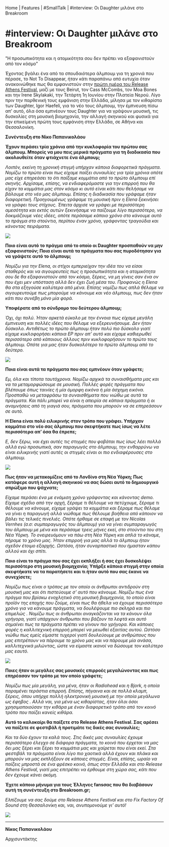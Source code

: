 Home    |    Features    |    #SmallTalk    |    #interview: Οι Daughter μιλάνε στο Breakroom

# #interview: Οι Daughter μιλάνε στο Breakroom



"Η προσωπικότητα και η ατομικότητα σου δεν πρέπει να εξαφανιστούν από τον κόσμο"

Έχοντας βγάλει ένα από τα σπουδαιότερα άλμπουμ για τη χρονιά που πέρασε, το Not To Disappear, ήταν κάτι παραπάνω από ευτυχία όταν ανακοινώθηκε πως θα εμφανιστούν στην [πρώτη ημέρα του Release Athens Festival](http://web.archive.org/web/20200815024659/http://releaseathens.gr/tickets/), μαζί με τους Beirut, τον Cass McCombs, τον Moa Bones και την Irene Skylakaki, την Τετάρτη 1η Ιουνίου στην Πλατεία Νερού. Λίγο πριν την παρθενική τους εμφάνιση στην Ελλάδα, μίλησα με τον κιθαρίστα των Daughter, Igor Haefeli, για το νέο τους άλμπουμ, την έμπνευση πίσω απ' αυτό, όλα όσα εμπνέουν τους Daughter για να γράψουν μουσική, τις δυσκολίες στη μουσική βιομηχανία, την αλλαγή σκηνικού και φυσικά για την επικείμενη πρώτη τους εμφάνιση στην Ελλάδα, σε Αθήνα και Θεσσαλονίκη. 

**Συνέντευξη στο Νίκο Παπανικολάου**

**Έχουν περάσει τρία χρόνια από την κυκλοφορία του πρώτου σας άλμπουμ. Μπορείς να μου πεις μερικά πράγματα για τη διαδικασία που ακολουθείτε όταν φτιάχνετε ένα άλμπουμ;**

*Λοιπόν, εκείνη τη χρονική στιγμή υπήρχαν κάποια διαφορετικά πράγματα. Νομίζω το πρώτο είναι πως είχαμε παίξει συναυλίες για τρία χρόνια οπότε μας είχε επηρεάσει το ότι παίξαμε κομμάτια από το πρώτο άλμπουμ επί σκηνής. Αρχίσαμε, επίσης, να ενδιαφερόμαστε για την επιρροή που θα είχαν τα κομμάτια μας στον κόσμο κι αυτό είναι κάτι που θελήσαμε να βάλουμε στο νέο μας άλμπουμ. Επίσης η διαδικασία που γράφαμε ήταν διαφορετική. Προηγουμένως γράφαμε τη μουσική πριν η Elena ξεκινήσει να γράφει τους στίχους. Έπειτα άρχισε να γράφει με περισσότερη αμεσότητα και εκτός αυτών ξεκινήσαμε να παίζουμε λίγο περισσότερο, να δοκιμάζουμε νέες ιδέες, οπότε περάσαμε κάποιο χρόνο στο κάνουμε αυτό το πράγμα στο στούντιο, περίπου έναν χρόνο, γράφοντας τραγούδια και κάνοντας πειράματα.*

[<img src="https://i.ytimg.com/vi/63xjiLDRWBI/maxresdefault.jpg">](https://www.youtube.com/watch?v=63xjiLDRWBI)

**Ποιο είναι αυτό το πράγμα από το οποίο οι Daughter προσπαθούν να μην εξαφανιστούν; Ποια είναι αυτά τα πράγματα που σας πυροδότησαν για να γράψετε αυτό το άλμπουμ;**

*Νομίζω για την Elena, οι στίχοι εμπεριείχαν την ιδέα του να είσαι σταθερός και να σιγουρευτείς πως η προσωπικότητα και η ατομικότητα σου δε θα εξαφανιστούν από τον κόσμο, ξέρεις, να μη γίνεις σαν ένα ον που έχει μεν υπόσταση αλλά δεν έχει ζωή μέσα του. Προφανώς η Elena θα στα εξηγούσε καλύτερα από μένα. Επίσης νομίζω πως απλά θέλαμε να σιγουρευτούμε πως μπορούμε να κάνουμε και νέο άλμπουμ, πως δεν ήταν κάτι που συνέβη μόνο μία φορά.*

**Υποφέρατε από το σύνδρομο του δεύτερου άλμπουμ;**

*Όχι, όχι πολύ. Ήταν αρκετά εύκολο με την έννοια πως είχαμε μεγάλη έμπνευση και πολλές ιδέες που θέλαμε να εξερευνήσουμε. Δεν ήταν δύσκολο. Αντιθέτως το πρώτο άλμπουμ ήταν πολύ πιο δύσκολο γιατί είχαμε κυκλοφορήσει κάποια EP πριν απ’ αυτό και είχαμε καθιερωθεί περισσότερο από κάποιους άλλους πριν κυκλοφορήσουν το πρώτο τους άλμπουμ. Οπότε για μας ήταν δυσκολότερο το πρώτο άλμπουμ από το δεύτερο.*

[<img src="https://i.ytimg.com/vi/2QT5eGHCJdE/maxresdefault.jpg">](https://www.youtube.com/watch?v=2QT5eGHCJdE)

**Ποια είναι αυτά τα πράγματα που σας εμπνέουν όταν γράφετε;**

*Εμ, όλα και τίποτα ταυτόχρονα. Νομίζω αρχικά τα συναισθήματα μας και να τα μεταμορφώσουμε σε μουσική. Πολλές φορές πράγματα που βλέπουμε όπως ταινίες ή μία όμορφη εικόνα ή μία άσχημη εικόνα. Προσπαθώ να μεταφράσω τα συναισθήματα που νιώθω με αυτά τα πράγματα. Και πάλι μπορεί να είναι η απειρία σε κάποια πράγματα ή οι αναμνήσεις από τη γιαγιά σου, πράγματα που μπορούν να σε επηρεάσουν σε αυτό.*

**Η Elena είναι πολύ ειλικρινής στον τρόπο που γράφει. Υπήρχαν κομμάτια στο νέο σας άλμπουμ που σκεφτήκατε πως ίσως να λέτε περισσότερα απ’ όσα θα έπρεπε;**

*Ε, δεν ξέρω, ναι έχει αυτές τις στιγμές που φοβάται πως ίσως λέει πολλά αλλά εγώ προσωπικά, σαν παραγωγός στο άλμπουμ, την ενθαρρύνω να είναι ειλικρινής γιατί αυτές οι στιγμές είναι οι πιο ενδιαφέρουσες στο άλμπουμ.*

[<img src="https://i.ytimg.com/vi/z-fD3PIRSO8/maxresdefault.jpg">](https://www.youtube.com/watch?v=z-fD3PIRSO8)

**Πως ήταν να μετακομίζεις από το Λονδίνο στη Νέα Υόρκη; Πως κατάφερε αυτή η αλλαγή σκηνικού να σας δώσει αυτό το δημιουργικό σπρώξιμο που ψάχνατε;**

*Είχαμε περάσει ένα με ενάμιση χρόνο γράφοντας και κάνοντας demo. Είχαμε σχέδιο από την αρχή, ξέραμε τι θέλουμε να πετύχουμε, ξέραμε τι θέλουμε να κάνουμε, είχαμε γράψει τα κομμάτια και ξέραμε πως θέλαμε να γίνει η παραγωγή αλλά νιώθαμε πως θέλουμε βοήθεια από κάποιον να βάλει τις τελικές πινελιές. Οπότε ήρθαμε σε επαφή με τον Nicolas Vernhes (σ.σ: συμπαραγωγός του άλμπουμ) για να γίνει συμπαραγωγός του άλμπουμ με μένα και περάσαμε τρεις μήνες εκεί, στο στούντιο του στη Νέα Υόρκη. Το ονειρευόμουν να πάω στη Νέα Υόρκη και απλά το κάναμε, πήραμε το χρόνο μας. Ήταν επιρροή για μας αλλά το άλμπουμ ήταν σχεδόν έτοιμο εξαρχής. Ωστόσο, ήταν συναρπαστικό που ήμασταν κάπου αλλού και όχι σπίτι.*

**Ποιο είναι το πράγμα που σας έχει εκπλήξει ή σας έχει δυσκολέψει περισσότερο στη μουσική βιομηχανία; Υπήρξε κάποια στιγμή στην οποία σκεφτήκατε να τα παρατήσετε και τι ήταν αυτό που σας έκανε να συνεχίσετε;**

*Νομίζω πως είναι ο τρόπος με τον οποίο οι άνθρωποι αντιδρούν στη μουσική μας και ότι πιστεύουμε σ’ αυτό που κάνουμε. Νομίζω πως ένα πράγμα που βρίσκω ενοχλητικό στη μουσική βιομηχανία, το οποίο είναι προϊόν της εποχής που ζούμε, είναι πως θα ήθελα να έχουμε περισσότερο χρόνο για να κάνουμε πράγματα, να δουλέψουμε πιο σκληρά και πιο επιμελώς . Νομίζω πως οι άνθρωποι αναγκάζονται να τα κάνουν όλα γρήγορα, γιατί υπάρχουν άνθρωποι που βάζουν τα λεφτά και αυτό σημαίνει πως τα πράγματα πρέπει να γίνουν πιο γρήγορα. Και κάποιες φορές η καλλιτεχνική επιρροή μπορεί να μειωθεί εξαιτίας αυτού. Ωστόσο νιώθω πως εμείς είμαστε τυχεροί γιατί δουλεύουμε με ανθρώπους που μας επιτρέπουν να πάρουμε το χρόνο μας και να πάρουμε μία ανάσα, καλλιτεχνικά μιλώντας, ώστε να είμαστε ικανοί να δώσουμε τον καλύτερο μας εαυτό.*

[<img src="https://i.ytimg.com/vi/uUWrcFpmI5U/sddefault.jpg">](https://www.youtube.com/watch?v=uUWrcFpmI5U)

**Ποιες ήταν οι μεγάλες σας μουσικές επιρροές μεγαλώνοντας και πως επηρέασαν τον τρόπο με τον οποίο γράφετε;**

*Νομίζω πως μία μεγάλη, για μένα, ήταν οι Radiohead και η Bjork, η οποία παραμένει τεράστια επιρροή. Επίσης, πήγαινα και σε πολλά κλαμπ, ξέρεις, όπου υπήρχε πολλή ηλεκτρονική μουσική με την οποία μεγάλωνα ως έφηβος . Αλλά ναι, για μένα ως κιθαρίστας, ήταν όλοι όσοι χρησιμοποιούσαν την κιθάρα με έναν διαφορετικό τρόπο από τον κοινό τρόπο που παίζει κανείς κιθάρα.*

**Αυτό το καλοκαίρι θα παίξετε στο Release Athens Festival. Σας αρέσει να παίζετε σε φεστιβάλ ή προτιμάτε τις δικές σας συναυλίες;**

*Και τα δύο έχουν τα καλά τους. Στις δικές μας συναυλίες έχουμε περισσότερο έλεγχο σε διάφορα πράγματα, το κοινό που έρχεται να μας δει μας ξέρει και ξέρει τα κομμάτια μας και χαίρεται που είναι εκεί. Στα φεστιβάλ τα πράγματα είναι λίγο πιο χαοτικά αλλά έχουν και πλάκα και μπορούν να μας εκπλήξουν σε κάποιες στιγμές. Είναι, επίσης, ωραίο να παίζεις μπροστά σε ένα φρέσκο κοινό, όπως στην Ελλάδα και στο Release Athens Festival, γιατί μας επιτρέπει να έρθουμε στη χώρα σας, κάτι που δεν έχουμε κάνει ακόμη.*

**Έχετε κάποιο μήνυμα για τους Έλληνες fansσας που θα διαβάσουν αυτή τη συνέντευξη στο Breakroom.gr;**

*Ελπίζουμε να σας δούμε στο Release Athens Festival και στο Fix Factory Of Sound στη Θεσσαλονίκη και, ναι, ανυπομονούμε γι’ αυτό!*

[<img src="https://i.ytimg.com/vi/bU5F-DvGLkA/maxresdefault.jpg">](https://www.youtube.com/watch?v=bU5F-DvGLkA)

---

**Νίκος Παπανικολάου**

Αρχισυντάκτης



